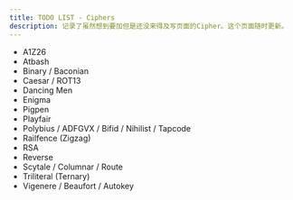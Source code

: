 ```yaml
---
title: TODO LIST - Ciphers
description: 记录了虽然想到要加但是还没来得及写页面的Cipher。这个页面随时更新。
---
```


- A1Z26
- Atbash
- Binary / Baconian
- Caesar / ROT13
- Dancing Men
- Enigma
- Pigpen
- Playfair
- Polybius / ADFGVX / Bifid / Nihilist / Tapcode
- Railfence (Zigzag)
- RSA
- Reverse
- Scytale / Columnar / Route
- Triliteral (Ternary)
- Vigenere / Beaufort / Autokey
